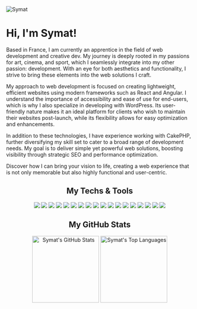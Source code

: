 <img src="images/cover.png" alt="Symat">

# Hi, I'm Symat! 

Based in France, I am currently an apprentice in the field of web development and creative dev. My journey is deeply rooted in my passions for art, cinema, and sport, which I seamlessly integrate into my other passion: development. With an eye for both aesthetics and functionality, I strive to bring these elements into the web solutions I craft.

My approach to web development is focused on creating lightweight, efficient websites using modern frameworks such as React and Angular. I understand the importance of accessibility and ease of use for end-users, which is why I also specialize in developing with WordPress. Its user-friendly nature makes it an ideal platform for clients who wish to maintain their websites post-launch, while its flexibility allows for easy optimization and enhancements.

In addition to these technologies, I have experience working with CakePHP, further diversifying my skill set to cater to a broad range of development needs. My goal is to deliver simple yet powerful web solutions, boosting visibility through strategic SEO and performance optimization.

Discover how I can bring your vision to life, creating a web experience that is not only memorable but also highly functional and user-centric.


<h2 align="center">My Techs & Tools</h2>

<div align="center">

![](https://img.shields.io/badge/OS-Linux-06480A?style=flat-square&logoColor=ffffff&logo=linux)
![](https://img.shields.io/badge/Editor-VS_Code-06480A?style=flat-square&logoColor=ffffff&logo=visualstudiocode)
![](https://img.shields.io/badge/Design-Figma-06480A?style=flat-square&logoColor=ffffff&logo=figma)
![](https://img.shields.io/badge/Code-CSS-06480A?style=flat-square&logoColor=ffffff&logo=css3)
![](https://img.shields.io/badge/Code-Bootstrap-06480A?style=flat-square&logoColor=ffffff&logo=bootstrap)
![](https://img.shields.io/badge/Code-Tailwind-06480A?style=flat-square&logoColor=ffffff&logo=tailwind-css)
![](https://img.shields.io/badge/Code-JavaScript-06480A?style=flat-square&logoColor=ffffff&logo=javascript)
![](https://img.shields.io/badge/Code-React-06480A?style=flat-square&logoColor=ffffff&logo=react)
![](https://img.shields.io/badge/Code-Sass-06480A?style=flat-square&logoColor=ffffff&logo=sass)
![](https://img.shields.io/badge/Tool-Gulp-06480A?style=flat-square&logoColor=ffffff&logo=gulp)
![](https://img.shields.io/badge/Tool-Bash-06480A?style=flat-square&logoColor=ffffff&logo=gnu-bash)
![](https://img.shields.io/badge/Code-Vue.js-06480A?style=flat-square&logoColor=ffffff&logo=vuedotjs)
![](https://img.shields.io/badge/Code-WordPress-06480A?style=flat-square&logoColor=ffffff&logo=wordpress)
![](https://img.shields.io/badge/Code-PHP-06480A?style=flat-square&logoColor=ffffff&logo=php)
![](https://img.shields.io/badge/Code-CakePHP-06480A?style=flat-square&logoColor=ffffff&logo=cakephp)
![](https://img.shields.io/badge/Platform-Netlify-06480A?style=flat-square&logoColor=ffffff&logo=netlify)
![](https://img.shields.io/badge/Platform-Vercel-06480A?style=flat-square&logoColor=ffffff&logo=vercel)
![](https://img.shields.io/badge/Platform-AlwaysData-06480A?style=flat-square&logoColor=ffffff&logo=AlwaysData)


</div>

<h2 align="center">My GitHub Stats</h2>

<div align="center">
    <img height="180em" src="https://github-readme-stats.vercel.app/api?username=protasymat&count_private=true&show_icons=true&bg_color=06480A&title_color=F1E7D8&icon_color=F1E7D8&text_color=dddddd" alt="Symat's GitHub Stats">
    <img height="180em" src="https://github-readme-stats.vercel.app/api/top-langs/?username=protasymat&show_icons=true&bg_color=06480A&title_color=F1E7D8&icon_color=F1E7D8&text_color=dddddd&layout=compact&langs_count=6" alt="Symat's Top Languages">
</div>